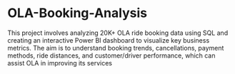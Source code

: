 # OLA-Booking-Analysis
This project involves analyzing 20K+ OLA ride booking data using SQL and creating an interactive Power BI dashboard to visualize key business metrics. The aim is to understand booking trends, cancellations, payment methods, ride distances, and customer/driver performance, which can assist OLA in improving its services
